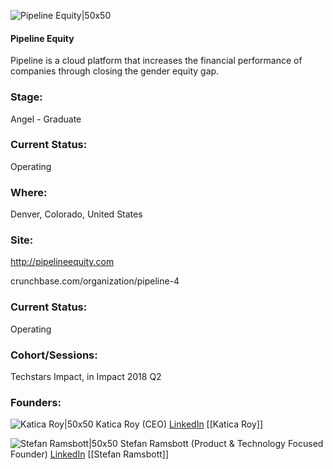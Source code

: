 

![Pipeline Equity|50x50](https://apimg.techstars.com/connect/images/image_files/5b75e848a36c110ae400001a/original/Pipeline_Logo_Square_Copper_2018.png)

#### Pipeline Equity
Pipeline is a cloud platform that increases the financial performance of companies through closing the gender equity gap.

### Stage: 
Angel - Graduate 

### Current Status: 
Operating

### Where:
Denver, Colorado, United States

### Site:
http://pipelineequity.com



crunchbase.com/organization/pipeline-4

### Current Status: 
Operating

### Cohort/Sessions: 
Techstars Impact, in Impact 2018 Q2

### Founders: 

![Katica Roy|50x50](https://apimg.techstars.com/connect/images/image_files/5b0fe8f534a60d3bb900002f/original/3V1A7177.jpg) Katica Roy (CEO) [LinkedIn](https://linkedin.com/in/katicaroy) [[Katica Roy]]

![Stefan Ramsbott|50x50](https://apimg.techstars.com/connect/images/image_files/5b10347434a60d3bb9000033/original/StefanRamsbott_Headshot_2017_Square.png) Stefan Ramsbott (Product & Technology Focused Founder) [LinkedIn](https://linkedin.com/in/stefan-ramsbott-93236222) [[Stefan Ramsbott]]



